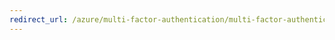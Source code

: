 ```yaml
---
redirect_url: /azure/multi-factor-authentication/multi-factor-authentication-advanced-vpn-configurations
---
```


